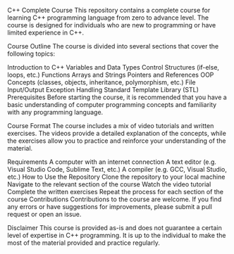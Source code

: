 C++ Complete Course
This repository contains a complete course for learning C++ programming language from zero to advance level. The course is designed for individuals who are new to programming or have limited experience in C++.

Course Outline
The course is divided into several sections that cover the following topics:

Introduction to C++
Variables and Data Types
Control Structures (if-else, loops, etc.)
Functions
Arrays and Strings
Pointers and References
OOP Concepts (classes, objects, inheritance, polymorphism, etc.)
File Input/Output
Exception Handling
Standard Template Library (STL)
Prerequisites
Before starting the course, it is recommended that you have a basic understanding of computer programming concepts and familiarity with any programming language.

Course Format
The course includes a mix of video tutorials and written exercises. The videos provide a detailed explanation of the concepts, while the exercises allow you to practice and reinforce your understanding of the material.

Requirements
A computer with an internet connection
A text editor (e.g. Visual Studio Code, Sublime Text, etc.)
A compiler (e.g. GCC, Visual Studio, etc.)
How to Use the Repository
Clone the repository to your local machine
Navigate to the relevant section of the course
Watch the video tutorial
Complete the written exercises
Repeat the process for each section of the course
Contributions
Contributions to the course are welcome. If you find any errors or have suggestions for improvements, please submit a pull request or open an issue.

Disclaimer
This course is provided as-is and does not guarantee a certain level of expertise in C++ programming. It is up to the individual to make the most of the material provided and practice regularly.
